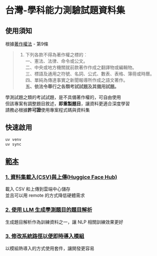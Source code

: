 # 台灣-學科能力測驗試題資料集

## 使用須知
根據[著作權法](https://law.moj.gov.tw/LawClass/LawAll.aspx?PCode=J0070017) - 第9條 

> 1. 下列各款不得為著作權之標的︰  
一、憲法、法律、命令或公文。  
二、中央或地方機關就前款著作作成之翻譯物或編輯物。  
三、標語及通用之符號、名詞、公式、數表、表格、簿冊或時曆。  
四、單純為傳達事實之新聞報導所作成之語文著作。  
**五、依法令舉行之各類考試試題及其備用試題。**

學測試題之類的考試試題，是不具備著作權的，可自由使用  
但該專案有調整題目敘述，**即重製題目**，讓資料更適合深度學習  
請務必根據**許可證**使用專案程式碼與資料集

## 快速啟用
```bash
uv venv
uv sync
```

## [範本](./samples/)

### [1. 資料集載入(CSV)與上傳(Huggice Face Hub)](./samples/Dataset_Load_And_Upload.ipynb)
載入 CSV 和上傳到雲端中心儲存  
並且可以用 remote 的方式降低硬體需求

### [2. 使用 LLM 生成學測題目的題目解析](./samples/Agent_Generate_Analysis.ipynb)
生成題目解析作為訓練資料之一，讓 NLP 相關訓練效果更好

### [3. 修改系統路徑以便即時導入模組](./samples/Modules_Hot_Update.ipynb)
以模組熱導入的方式使用套件，讓開發更容易